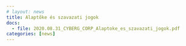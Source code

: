 ```yaml
---
# layout: news
title: Alaptőke és szavazati jogok
docs:
  - file: 2020.08.31_CYBERG_CORP_Alaptoke_es_szavazati_jogok.pdf
categories: [news]
---
```

